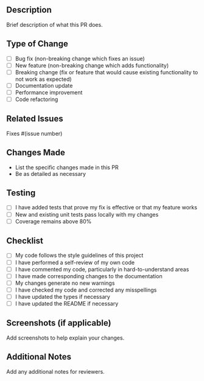 ## Description
Brief description of what this PR does.

## Type of Change
- [ ] Bug fix (non-breaking change which fixes an issue)
- [ ] New feature (non-breaking change which adds functionality)
- [ ] Breaking change (fix or feature that would cause existing functionality to not work as expected)
- [ ] Documentation update
- [ ] Performance improvement
- [ ] Code refactoring

## Related Issues
Fixes #(issue number)

## Changes Made
- List the specific changes made in this PR
- Be as detailed as necessary

## Testing
- [ ] I have added tests that prove my fix is effective or that my feature works
- [ ] New and existing unit tests pass locally with my changes
- [ ] Coverage remains above 80%

## Checklist
- [ ] My code follows the style guidelines of this project
- [ ] I have performed a self-review of my own code
- [ ] I have commented my code, particularly in hard-to-understand areas
- [ ] I have made corresponding changes to the documentation
- [ ] My changes generate no new warnings
- [ ] I have checked my code and corrected any misspellings
- [ ] I have updated the types if necessary
- [ ] I have updated the README if necessary

## Screenshots (if applicable)
Add screenshots to help explain your changes.

## Additional Notes
Add any additional notes for reviewers.